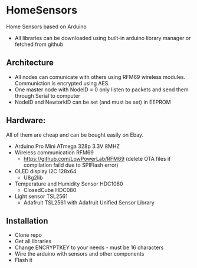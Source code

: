 # HomeSensors
Home Sensors based on Arduino

* All libraries can be downloaded using built-in arduino library manager or fetched from github

## Architecture
* All nodes can comunicate with others using RFM69 wireless modules. Communiction is encrypted using AES.
* One master node with NodeID = 0 only listen to packets and send them through Serial to computer
* NodeID and NewtorkID can be set (and must be set) in EEPROM

## Hardware:
All of them are cheap and can be bought easily on Ebay. 

* Arduino Pro Mini ATmega 328p 3.3V 8MHZ
* Wireless communication RFM69
  * https://github.com/LowPowerLab/RFM69 (delete OTA files if compilation faild due to SPIFlash error)
* OLED display I2C 128x64
  * U8g2lib
* Temperature and Humidity Sensor HDC1080
  * ClosedCube HDC080
* Light sensor TSL2561
  * Adafruit TSL2561 with Adafruit Unified Sensor Library

## Installation
* Clone repo
* Get all libraries
* Change ENCRYPTKEY to your needs - must be 16 characters
* Wire the arduino with sensors and other components
* Flash it
